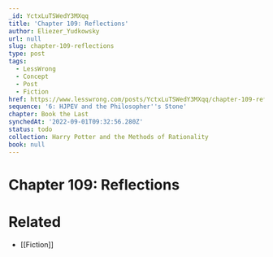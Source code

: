 ```yaml
---
_id: YctxLuTSWedY3MXqq
title: 'Chapter 109: Reflections'
author: Eliezer_Yudkowsky
url: null
slug: chapter-109-reflections
type: post
tags:
  - LessWrong
  - Concept
  - Post
  - Fiction
href: https://www.lesswrong.com/posts/YctxLuTSWedY3MXqq/chapter-109-reflections
sequence: '6: HJPEV and the Philosopher''s Stone'
chapter: Book the Last
synchedAt: '2022-09-01T09:32:56.280Z'
status: todo
collection: Harry Potter and the Methods of Rationality
book: null
---
```


# Chapter 109: Reflections


# Related

- [[Fiction]]